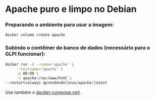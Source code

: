 # Apache puro e limpo no Debian

<h3>Preparando o ambiente para usar a imagem: </h3>

~~~bash
docker volume create apache
~~~

<h3>Subindo o contêiner do banco de dados (necessário para o GLPI funcionar):</h3>

~~~bash
docker run -d --name='apache' \
     --hostname='apache' \
     -p 80:80 \
     -v apache:/var/www/html \
--restart=always aprendendolinux/apache:latest
~~~

Use também o [docker-compose.yml](https://github.com/AprendendoLinux/apache/blob/master/docker-compose.yml).

